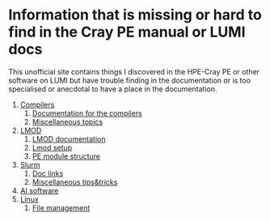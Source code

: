 # Information that is missing or hard to find in the Cray PE manual or LUMI docs

This unofficial site contains things I discovered in the HPE-Cray PE or other software on LUMI
but have trouble finding in the documentation or is too specialised or anecdotal to have a place
in the documentation.

1.  [Compilers](01_Compilers/index.md)
    1.  [Documentation for the compilers](01_Compilers/01_01_Doclinks.md)
    2.  [Miscellaneous topics](01_Compilers/01_99_misc.md)
2.  [LMOD](2_LMOD/index.md)
    1.  [LMOD documentation](02_LMOD/02_01_Doclinks.md)
    2.  [Lmod setup](02_LMOD/02_01_LMOD_setup.md)
    3.  [PE module structure](02_LMOD/02_02_PE_module_structure.md)
3.  [Slurm](03_Slurm/index.md)
    1.  [Doc links](03_Slurm/03_01_Doclinks.md)
    2.  [Miscellaneous tips&tricks](03_Slurm/03_99_misc.md)
4.  [AI software](04_AI_packages/index.md)
5.  [Linux](99_Linux/index.md)
    1.  [File management](99_Linux/99_01_File_management.md)

